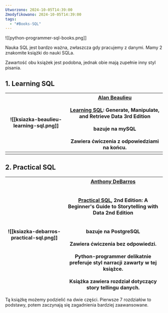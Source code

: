 ```yaml
---
Utworzono: 2024-10-05T14:39:00
Zmodyfikowano: 2024-10-05T14:39:00
tags:
  - "#Books-SQL"
---
```

![[python-programmer-sql-books.png]]

Nauka SQL jest bardzo ważna, zwłaszcza gdy pracujemy z danymi. Mamy 2 znakomite książki do nauki SQLa.

Zawartość obu książek jest podobna, jednak obie mają zupełnie inny styl pisania. 


## 1. Learning SQL 
   

| ![[ksiazka-beaulieu-learning-sql.png]] | [Alan Beaulieu](https://www.amazon.com/Alan-Beaulieu/e/B0045AA4KC/ref=dp_byline_cont_book_1)<br><br>[Learning SQL](https://www.amazon.com/Learning-SQL-Generate-Manipulate-Retrieve/dp/1492057614/ref=sr_1_1?crid=TXQ4S5L6FNYR&dib=eyJ2IjoiMSJ9.I6KfAXJX85-XUSIt_83hk5rc92oAeza-ijUC0LDi5tXC3j7bHOax1n8QZk0S6zZ-YiGAiZJ-CLPJ_752yS10ngdSVgfJjs1n2HqToJILawWdQcamnB2iu2KWxd8tH5XnibW48Ug-wvvOXn3kK0N7bg.nggx4vnTUXg95LOfwrVghT6bpqHCVHjca_eAqdqsLqk&dib_tag=se&keywords=learning+sql+alan+beaulieu&qid=1728132359&sprefix=learning+sql+al%2Caps%2C191&sr=8-1): Generate, Manipulate, and Retrieve Data 3rd Edition<br><br>bazuje na mySQL<br><br>Zawiera ćwiczenia z odpowiedziami na końcu. |
| -------------------------------------- | ------------------------------------------------------------------------------------------------------------------------------------------------------------------------------------------------------------------------------------------------------------------------------------------------------------------------------------------------------------------------------------------------------------------------------------------------------------------------------------------------------------------------------------------------------------------------------------------------------------------------------------------------------------------------------------------- |
|                                        |                                                                                                                                                                                                                                                                                                                                                                                                                                                                                                                                                                                                                                                                                             |

   
## 2. Practical SQL

| ![[ksiazka-debarros-practical-sql.png]] | [Anthony DeBarros](https://www.amazon.com/Anthony-DeBarros/e/B071HJN135/ref=dp_byline_cont_book_1)<br><br><br>[Practical SQL](https://www.amazon.com/Practical-SQL-2nd-Beginners-Storytelling/dp/1718501064/ref=sr_1_1?crid=Y9HDP3BVG3S5&dib=eyJ2IjoiMSJ9._AxMhi9hs1iQSHr1SoZkDTg8K3NU5DMlpvFRCgmGLn0nL09ivwSjdo_2WgbpSM0SfC7-YrUCRphebYs1P9sN1CU2oSDq3TPx9D9shK96En44xFfqRBFD0VyavUUizH3JxIgxInyK9PsUna6dH7PLQurYUpg2COvPO_j1SBTk1swdzpoNEw0RR2MsXKVxpk3n_TdA_sd43FStx1RkrBccBMSHELeMTO4khyTQX9RsYfA.OUuD3o4iDt9KvJk7c7WKT60q014yPONiR9nhUV155nI&dib_tag=se&keywords=practical+sql&qid=1728132548&sprefix=practical+sql%2Caps%2C184&sr=8-1), 2nd Edition: A Beginner's Guide to Storytelling with Data 2nd Edition<br><br><br>bazuje na PostgreSQL<br><br>Zawiera ćwiczenia bez odpowiedzi. <br><br>Python-programmer delikatnie preferuje styl narracji zawarty w tej książce. <br><br>Książka zawiera rozdział dotyczący story tellingu danych. |
| --------------------------------------- | -------------------------------------------------------------------------------------------------------------------------------------------------------------------------------------------------------------------------------------------------------------------------------------------------------------------------------------------------------------------------------------------------------------------------------------------------------------------------------------------------------------------------------------------------------------------------------------------------------------------------------------------------------------------------------------------------------------------------------------------------------------------------------------------------------------------------------------------------------------------------------------------------------------------------------------------------- |
Tą książkę możemy podzielić na dwie części. Pierwsze 7 rozdziałów to podstawy, potem zaczynają się zagadnienia bardziej zaawansowane.
